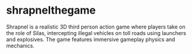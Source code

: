 # shrapnelthegame
Shrapnel is a realistic 3D third person action game where players take on the role of Silas, intercepting illegal vehicles on toll roads using launchers and explosives. The game features immersive gameplay physics and mechanics.
